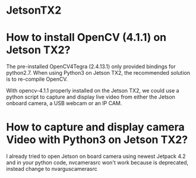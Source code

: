 # JetsonTX2
# How to install OpenCV (4.1.1) on Jetson TX2?
 The pre-installed OpenCV4Tegra (2.4.13.1) only provided bindings for python2.7.
 When using Python3 on Jetson TX2, the recommended solution is to re-compile OpenCV.
 
 With opencv-4.1.1 properly installed on the Jetson TX2, we could use a python script 
 to capture and display live video from either the Jetson onboard camera, a USB webcam or an IP CAM.

# How to capture and display camera Video with Python3 on Jetson TX2?
I already tried to open Jetson on board camera using newest Jetpack 4.2 and in your python code, nvcamerasrc won't work because is deprecated, instead change to nvarguscamerasrc
